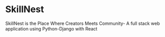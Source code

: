 # SkillNest
SkillNest is the  Place Where Creators Meets Community- A full stack web application using Python-Django with React
